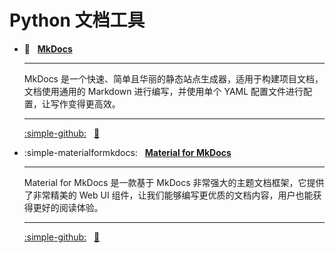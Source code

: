 # Python 文档工具

<div class="grid cards" markdown>

- :bookmark_tabs: &nbsp; __[MkDocs][mkdocs]__

    ---
    MkDocs 是一个快速、简单且华丽的静态站点生成器，适用于构建项目文档，文档使用通用的 Markdown 进行编写，并使用单个 YAML 配置文件进行配置，让写作变得更高效。

    ---
    [:simple-github:](https://github.com/mkdocs/mkdocs) &nbsp;
    [:bookmark:](https://www.mkdocs.org/)

- :simple-materialformkdocs: &nbsp; __[Material for MkDocs][material_mkdocs]__

    ---
    Material for MkDocs 是一款基于 MkDocs 非常强大的主题文档框架，它提供了非常精美的 Web UI 组件，让我们能够编写更优质的文档内容，用户也能获得更好的阅读体验。

    ---
    [:simple-github:](https://github.com/squidfunk/mkdocs-material) &nbsp;
    [:bookmark:](https://squidfunk.github.io/mkdocs-material)

</div>

[mkdocs]: https://www.zerooai.cn
[material_mkdocs]: https://www.zerooai.cn/mkdocs-material
